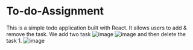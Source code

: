 # To-do-Assignment
This is a simple todo application built with React. It allows users to add & remove the task.
We add two task 
![image](https://github.com/devu-03/To-do-Assignment/assets/130892420/ead1912a-b829-4e95-ae6c-00a5b77d6e7f)
![image](https://github.com/devu-03/To-do-Assignment/assets/130892420/0f5def5a-2ed2-4ab9-84a1-af388e209cf7)
and then delete the task 1.
![image](https://github.com/devu-03/To-do-Assignment/assets/130892420/a56a8921-4c82-49d2-a9a6-4fe57e780306)

